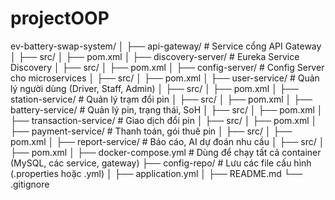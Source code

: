 ﻿# projectOOP

ev-battery-swap-system/
│
├── api-gateway/               # Service cổng API Gateway
│   ├── src/
│   ├── pom.xml
│
├── discovery-server/          # Eureka Service Discovery
│   ├── src/
│   ├── pom.xml
│
├── config-server/             # Config Server cho microservices
│   ├── src/
│   ├── pom.xml
│
├── user-service/              # Quản lý người dùng (Driver, Staff, Admin)
│   ├── src/
│   ├── pom.xml
│
├── station-service/           # Quản lý trạm đổi pin
│   ├── src/
│   ├── pom.xml
│
├── battery-service/           # Quản lý pin, trạng thái, SoH
│   ├── src/
│   ├── pom.xml
│
├── transaction-service/       # Giao dịch đổi pin
│   ├── src/
│   ├── pom.xml
│
├── payment-service/           # Thanh toán, gói thuê pin
│   ├── src/
│   ├── pom.xml
│
├── report-service/            # Báo cáo, AI dự đoán nhu cầu
│   ├── src/
│   ├── pom.xml
│
├── docker-compose.yml         # Dùng để chạy tất cả container (MySQL, các service, gateway)
├── config-repo/               # Lưu các file cấu hình (.properties hoặc .yml)
│   ├── application.yml
│
├── README.md
└── .gitignore
